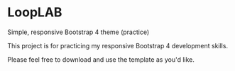 # LoopLAB
Simple, responsive Bootstrap 4 theme (practice)

This project is for practicing my responsive Bootstrap 4 development skills.

Please feel free to download and use the template as you'd like.
